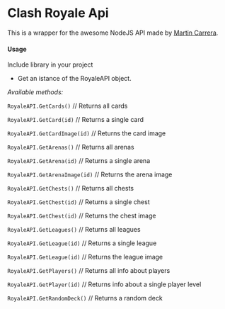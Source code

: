 # Clash Royale Api

This is a wrapper for the awesome NodeJS API made by [Martin Carrera](https://github.com/martincarrera/clash-royale-api).

#### Usage
Include library in your project

- Get an istance of the RoyaleAPI object.

*Available methods:*

`RoyaleAPI.GetCards()` // Returns all cards

`RoyaleAPI.GetCard(id)` // Returns a single card

`RoyaleAPI.GetCardImage(id)` // Returns the card image

`RoyaleAPI.GetArenas()` // Returns all arenas

`RoyaleAPI.GetArena(id)` // Returns a single arena

`RoyaleAPI.GetArenaImage(id)` // Returns the arena image

`RoyaleAPI.GetChests()` // Returns all chests

`RoyaleAPI.GetChest(id)` // Returns a single chest

`RoyaleAPI.GetChest(id)` // Returns the chest image

`RoyaleAPI.GetLeagues()` // Returns all leagues

`RoyaleAPI.GetLeague(id)` // Returns a single league

`RoyaleAPI.GetLeague(id)` // Returns the league image

`RoyaleAPI.GetPlayers()` // Returns all info about players

`RoyaleAPI.GetPlayer(id)` // Returns info about a single player level

`RoyaleAPI.GetRandomDeck()` // Returns a random deck


